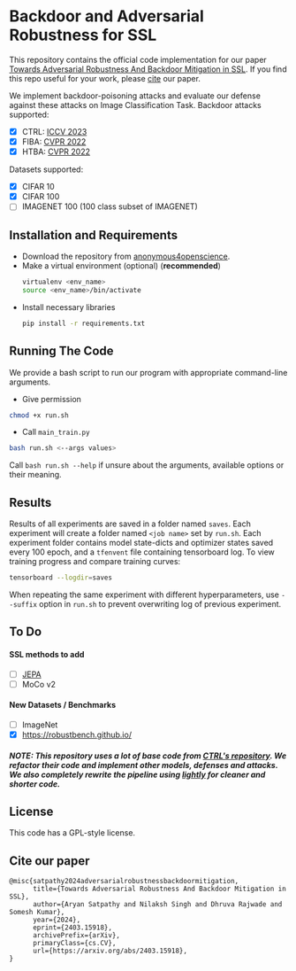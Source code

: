 # Backdoor and Adversarial Robustness for SSL

<!--## Introduction -->
This repository contains the official code implementation for our paper [Towards Adversarial Robustness And Backdoor Mitigation in SSL](https://arxiv.org/abs/2403.15918). If you find this repo useful for your work, please [cite](https://github.com/Aryan-Satpathy/Backdoor/tree/main?tab=readme-ov-file#cite-our-paper) our paper.

We implement backdoor-poisoning attacks and evaluate our defense against these attacks on Image Classification Task. Backdoor attacks supported:
- [x] CTRL: [ICCV 2023](https://arxiv.org/abs/2210.07346)
- [x] FIBA: [CVPR 2022](https://arxiv.org/abs/2112.01148)
- [x] HTBA: [CVPR 2022](https://arxiv.org/abs/1910.00033)

Datasets supported:
- [x] CIFAR 10
- [x] CIFAR 100
- [ ] IMAGENET 100 (100 class subset of IMAGENET)

## Installation and Requirements
- Download the repository from [anonymous4openscience](https://anonymous.4open.science/r/Backdoor-028B).
- Make a virtual environment (optional) (**recommended**)
    ```bash
    virtualenv <env_name>
    source <env_name>/bin/activate
    ```
- Install necessary libraries
    ```bash
    pip install -r requirements.txt
    ```

## Running The Code
We provide a bash script to run our program with appropriate command-line arguments. 
- Give permission
```bash
chmod +x run.sh
```
- Call `main_train.py`
```bash
bash run.sh <--args values>
```
Call `bash run.sh --help` if unsure about the arguments, available options or their meaning.

## Results

Results of all experiments are saved in a folder named `saves`. Each experiment will create a folder named `<job name>` set by `run.sh`. Each experiment folder contains model state-dicts and optimizer states saved every 100 epoch, and a `tfenvent` file containing tensorboard log. To view training progress and compare training curves:

```bash
tensorboard --logdir=saves
```
When repeating the same experiment with different hyperparameters, use `--suffix` option in `run.sh` to prevent overwriting log of previous experiment.

## To Do
#### SSL methods to add
- [ ] [JEPA](https://ai.meta.com/blog/yann-lecun-ai-model-i-jepa/)
- [ ] MoCo v2

#### New Datasets / Benchmarks
- [ ] ImageNet
- [x] https://robustbench.github.io/

##### NOTE: This repository uses a lot of base code from [CTRL's repository](https://github.com/meet-cjli/CTRL). We refactor their code and implement other models, defenses and attacks. We also completely rewrite the pipeline using [lightly](https://github.com/lightly-ai/lightly) for cleaner and shorter code.

## License
This code has a GPL-style license.

## Cite our paper
```
@misc{satpathy2024adversarialrobustnessbackdoormitigation,
      title={Towards Adversarial Robustness And Backdoor Mitigation in SSL}, 
      author={Aryan Satpathy and Nilaksh Singh and Dhruva Rajwade and Somesh Kumar},
      year={2024},
      eprint={2403.15918},
      archivePrefix={arXiv},
      primaryClass={cs.CV},
      url={https://arxiv.org/abs/2403.15918}, 
}
```
